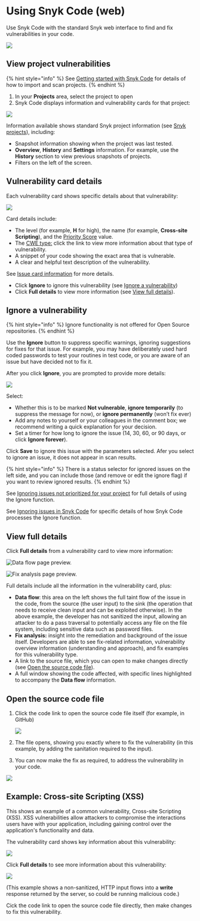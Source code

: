 # Using Snyk Code \(web\)

Use Snyk Code with the standard Snyk web interface to find and fix vulnerabilities in your code.

![](../.gitbook/assets/screenshot_2021-06-17_at_13.23.19.png)

## View project vulnerabilities

{% hint style="info" %}
See [Getting started with Snyk Code](https://snyk.gitbook.io/user-docs/getting-started/getting-started-snyk-products/getting-started-with-snyk-code) for details of how to import and scan projects.
{% endhint %}

1. In your **Projects** area, select the project to open
2. Snyk Code displays information and vulnerability cards for that project: 

![](../.gitbook/assets/snykcofe_priority_score.png)

Information available shows standard Snyk project information \(see [Snyk projects](https://support.snyk.io/hc/en-us/sections/360004724958-Snyk-projects)\), including:

* Snapshot information showing when the project was last tested.
* **Overview**, **History** and **Settings** information. For example, use the **History** section to view previous snapshots of projects.
* Filters on the left of the screen.

## Vulnerability card details

Each vulnerability card shows specific details about that vulnerability:

![](../.gitbook/assets/snykcode_issue_card.png)

Card details include:

* The level \(for example, **H** for high\), the name \(for example, **Cross-site Scripting**\), and the [Priority Score](https://snyk.gitbook.io/user-docs/fixing-and-prioritizing-issues/starting-to-fix-vulnerabilities/snyk-priority-score) value.
* The [CWE type:](https://cwe.mitre.org/data/index.html) click the link to view more information about that type of vulnerability.
* A snippet of your code showing the exact area that is vulnerable.
* A clear and helpful text description of the vulnerability.

See [Issue card information](https://snyk.gitbook.io/user-docs/getting-started/introduction-to-snyk-projects/issue-card-information) for more details.

* Click **Ignore** to ignore this vulnerability \(see [Ignore a vulnerability](using-snyk-code-web.md)\)
* Click **Full details** to view more information \(see [View full details](using-snyk-code-web.md)\).

## Ignore a vulnerability

{% hint style="info" %}
Ignore functionality is not offered for Open Source repositories.
{% endhint %}

Use the **Ignore** button to suppress specific warnings, ignoring suggestions for fixes for that issue. For example, you may have deliberately used hard coded passwords to test your routines in test code, or you are aware of an issue but have decided not to fix it.

After you click **Ignore**, you are prompted to provide more details:

![](../.gitbook/assets/snykcode-ignore-pic2.png)

Select:

* Whether this is to be marked **Not vulnerable**, **ignore temporarily** \(to suppress the message for now\), or **ignore permanently** \(won’t fix ever\)
* Add any notes to yourself or your colleagues in the comment box; we recommend writing a quick explanation for your decision.
* Set a timer for how long to ignore the issue \(14, 30, 60, or 90 days, or click **Ignore forever**\).

Click **Save** to ignore this issue with the parameters selected. Afer you select to ignore an issue, it does not appear in scan results.

{% hint style="info" %}
There is a status selector for ignored issues on the left side, and you can include those \(and remove or edit the ignore flag\) if you want to review ignored results.
{% endhint %}

See [Ignoring issues not prioritized for your project](https://snyk.gitbook.io/user-docs/fixing-and-prioritizing-issues/issue-management/ignore-issues) for full details of using the Ignore function.

See [Ignoring issues in Snyk Code](https://snyk.gitbook.io/user-docs/fixing-and-prioritizing-issues/issue-management/ignore-issues#Ignore-Snyk-Code) for specific details of how Snyk Code processes the Ignore function.

## View full details

Click **Full details** from a vulnerability card to view more information:

![Data flow page preview.](../.gitbook/assets/data-flow.png)

![Fix analysis page preview.](../.gitbook/assets/fix-analysis.png)

Full details include all the information in the vulnerability card, plus:

* **Data flow**: this area on the left shows the full taint flow of the issue in the code, from the source \(the user input\) to the sink \(the operation that needs to receive clean input and can be exploited otherwise\). In the above example, the developer has not sanitized the input, allowing an attacker to do a pass traversal to potentially access any file on the file system, including sensitive data such as password files.
* **Fix analysis:** insight into the remediation and background of the issue itself. Developers are able to see fix-related information, vulnerability overview information \(understanding and approach\), and fix examples for this vulnerability type.
* A link to the source file, which you can open to make changes directly \(see [Open the source code file](using-snyk-code-web.md)\).
* A full window showing the code affected, with specific lines highlighted to accompany the **Data flow** information.

## Open the source code file

1. Click the code link to open the source code file itself \(for example, in GitHub\)

   ![](../.gitbook/assets/link.png)

2. The file opens, showing you exactly where to fix the vulnerability \(in this example, by adding the sanitation required to the input\).
3. You can now make the fix as required, to address the vulnerability in your code.

![](../.gitbook/assets/open-code2.png)

## Example: Cross-site Scripting \(XSS\)

This shows an example of a common vulnerability, Cross-site Scripting \(XSS\). XSS vulnerabilities allow attackers to compromise the interactions users have with your application, including gaining control over the application's functionality and data.

The vulnerability card shows key information about this vulnerability:

![](../.gitbook/assets/snykcode_issue_card.png)

Click **Full details** to see more information about this vulnerability:

![](../.gitbook/assets/xss-2.png)

\(This example shows a non-sanitized, HTTP input flows into a **write** response returned by the server, so could be running malicious code.\)

Cick the code link to open the source code file directly, then make changes to fix this vulnerability.

